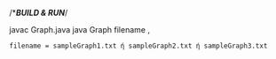 
/**********BUILD & RUN*********/

javac Graph.java 
java Graph filename ,

    filename = sampleGraph1.txt ή sampleGraph2.txt ή sampleGraph3.txt

